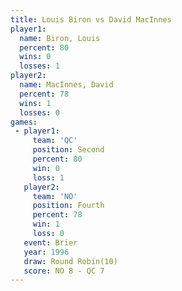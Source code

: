 ```yaml
---
title: Louis Biron vs David MacInnes
player1:               
  name: Biron, Louis   
  percent: 80          
  wins: 0              
  losses: 1            
player2:               
  name: MacInnes, David
  percent: 78          
  wins: 1              
  losses: 0            
games:
 - player1:          
     team: 'QC'      
     position: Second
     percent: 80     
     win: 0          
     loss: 1         
   player2:          
     team: 'NO'      
     position: Fourth
     percent: 78     
     win: 1          
     loss: 0         
   event: Brier         
   year: 1996           
   draw: Round Robin(10)
   score: NO 8 - QC 7   
---
```

